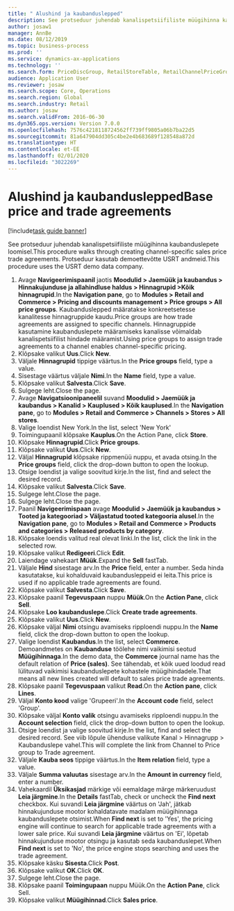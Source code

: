 ```yaml
---
title: " Alushind ja kaubanduslepped"
description: See protseduur juhendab kanalispetsiifiliste müügihinna kaubanduslepete loomisel.
author: josaw1
manager: AnnBe
ms.date: 08/12/2019
ms.topic: business-process
ms.prod: ''
ms.service: dynamics-ax-applications
ms.technology: ''
ms.search.form: PriceDiscGroup, RetailStoreTable, RetailChannelPriceGroup, EcoResProductDetailsExtended, PriceDiscAdmTable, PriceDiscAdm
audience: Application User
ms.reviewer: josaw
ms.search.scope: Core, Operations
ms.search.region: Global
ms.search.industry: Retail
ms.author: josaw
ms.search.validFrom: 2016-06-30
ms.dyn365.ops.version: Version 7.0.0
ms.openlocfilehash: 7576c4218118724562ff739ff9805a06b7ba22d5
ms.sourcegitcommit: 81a647904dd305c4be2e4b683689f128548a872d
ms.translationtype: HT
ms.contentlocale: et-EE
ms.lasthandoff: 02/01/2020
ms.locfileid: "3022269"
---
```

# <a name="base-price-and-trade-agreements"></a><span data-ttu-id="f7053-103"> Alushind ja kaubanduslepped</span><span class="sxs-lookup"><span data-stu-id="f7053-103">Base price and trade agreements</span></span>

[!include[task guide banner](../includes/task-guide-banner.md)]

<span data-ttu-id="f7053-104">See protseduur juhendab kanalispetsiifiliste müügihinna kaubanduslepete loomisel.</span><span class="sxs-lookup"><span data-stu-id="f7053-104">This procedure walks through creating channel-specific sales price trade agreements.</span></span> <span data-ttu-id="f7053-105">Protseduur kasutab demoettevõtte USRT andmeid.</span><span class="sxs-lookup"><span data-stu-id="f7053-105">This procedure uses the USRT demo data company.</span></span>

1. <span data-ttu-id="f7053-106">Avage **Navigeerimispaanil** jaotis **Moodulid > Jaemüük ja kaubandus > Hinnakujunduse ja allahindluse haldus > Hinnagrupid >Kõik hinnagrupid**.</span><span class="sxs-lookup"><span data-stu-id="f7053-106">In the **Navigation pane**, go to **Modules > Retail and Commerce > Pricing and discounts management > Price groups > All price groups**.</span></span> <span data-ttu-id="f7053-107">Kaubanduslepped määratakse konkreetsetesse kanalitesse hinnagruppide kaudu.</span><span class="sxs-lookup"><span data-stu-id="f7053-107">Price groups are how trade agreements are assigned to specific channels.</span></span> <span data-ttu-id="f7053-108">Hinnagruppide kasutamine kaubanduslepete määramiseks kanalisse võimaldab kanalispetsiifilist hindade määramist.</span><span class="sxs-lookup"><span data-stu-id="f7053-108">Using price groups to assign trade agreements to a channel enables channel-specific pricing.</span></span>  
2. <span data-ttu-id="f7053-109">Klõpsake valikut **Uus**.</span><span class="sxs-lookup"><span data-stu-id="f7053-109">Click **New**.</span></span>
3. <span data-ttu-id="f7053-110">Väljale **Hinnagrupid** tippige väärtus.</span><span class="sxs-lookup"><span data-stu-id="f7053-110">In the **Price groups** field, type a value.</span></span>
4. <span data-ttu-id="f7053-111">Sisestage väärtus väljale **Nimi**.</span><span class="sxs-lookup"><span data-stu-id="f7053-111">In the **Name** field, type a value.</span></span>
5. <span data-ttu-id="f7053-112">Klõpsake valikut **Salvesta**.</span><span class="sxs-lookup"><span data-stu-id="f7053-112">Click **Save**.</span></span>
6. <span data-ttu-id="f7053-113">Sulgege leht.</span><span class="sxs-lookup"><span data-stu-id="f7053-113">Close the page.</span></span>
7. <span data-ttu-id="f7053-114">Avage **Navigatsioonipaneelil** suvand **Moodulid > Jaemüük ja kaubandus > Kanalid > Kauplused > Kõik kauplused**.</span><span class="sxs-lookup"><span data-stu-id="f7053-114">In the **Navigation pane**, go to **Modules > Retail and Commerce > Channels > Stores > All stores**.</span></span>
8. <span data-ttu-id="f7053-115">Valige loendist New York.</span><span class="sxs-lookup"><span data-stu-id="f7053-115">In the list, select 'New York'</span></span>
9. <span data-ttu-id="f7053-116">Toimingupaanil klõpsake **Kauplus**.</span><span class="sxs-lookup"><span data-stu-id="f7053-116">On the Action Pane, click **Store**.</span></span>
10. <span data-ttu-id="f7053-117">Klõpsake **Hinnagrupid**.</span><span class="sxs-lookup"><span data-stu-id="f7053-117">Click **Price groups**.</span></span>
11. <span data-ttu-id="f7053-118">Klõpsake valikut **Uus**.</span><span class="sxs-lookup"><span data-stu-id="f7053-118">Click **New**.</span></span>
12. <span data-ttu-id="f7053-119">Väljal **Hinnagrupid** klõpsake rippmenüü nuppu, et avada otsing.</span><span class="sxs-lookup"><span data-stu-id="f7053-119">In the **Price groups** field, click the drop-down button to open the lookup.</span></span>
13. <span data-ttu-id="f7053-120">Otsige loendist ja valige soovitud kirje.</span><span class="sxs-lookup"><span data-stu-id="f7053-120">In the list, find and select the desired record.</span></span>
14. <span data-ttu-id="f7053-121">Klõpsake valikut **Salvesta**.</span><span class="sxs-lookup"><span data-stu-id="f7053-121">Click **Save**.</span></span>
15. <span data-ttu-id="f7053-122">Sulgege leht.</span><span class="sxs-lookup"><span data-stu-id="f7053-122">Close the page.</span></span>
16. <span data-ttu-id="f7053-123">Sulgege leht.</span><span class="sxs-lookup"><span data-stu-id="f7053-123">Close the page.</span></span>
17. <span data-ttu-id="f7053-124">Paanil **Navigeerimispaan** avage **Moodulid > Jaemüük ja kaubandus > Tooted ja kategooriad > Väljastatud tooted kategooria alusel**.</span><span class="sxs-lookup"><span data-stu-id="f7053-124">In the **Navigation pane**, go to **Modules > Retail and Commerce > Products and categories > Released products by category**.</span></span>
18. <span data-ttu-id="f7053-125">Klõpsake loendis valitud real olevat linki.</span><span class="sxs-lookup"><span data-stu-id="f7053-125">In the list, click the link in the selected row.</span></span>
19. <span data-ttu-id="f7053-126">Klõpsake valikut **Redigeeri**.</span><span class="sxs-lookup"><span data-stu-id="f7053-126">Click **Edit**.</span></span>
20. <span data-ttu-id="f7053-127">Laiendage vahekaart **Müük**.</span><span class="sxs-lookup"><span data-stu-id="f7053-127">Expand the **Sell** fastTab.</span></span>
21. <span data-ttu-id="f7053-128">Väljale **Hind** sisestage arv.</span><span class="sxs-lookup"><span data-stu-id="f7053-128">In the **Price** field, enter a number.</span></span> <span data-ttu-id="f7053-129">Seda hinda kasutatakse, kui kohalduvaid kaubandusleppeid ei leita.</span><span class="sxs-lookup"><span data-stu-id="f7053-129">This price is used if no applicable trade agreements are found.</span></span>  
22. <span data-ttu-id="f7053-130">Klõpsake valikut **Salvesta**.</span><span class="sxs-lookup"><span data-stu-id="f7053-130">Click **Save**.</span></span>
23. <span data-ttu-id="f7053-131">Klõpsake paanil **Tegevuspaan** nuppu **Müük**.</span><span class="sxs-lookup"><span data-stu-id="f7053-131">On the **Action Pane**, click **Sell**.</span></span>
24. <span data-ttu-id="f7053-132">Klõpsake **Loo kaubanduslepe**.</span><span class="sxs-lookup"><span data-stu-id="f7053-132">Click **Create trade agreements**.</span></span>
25. <span data-ttu-id="f7053-133">Klõpsake valikut **Uus**.</span><span class="sxs-lookup"><span data-stu-id="f7053-133">Click **New**.</span></span>
26. <span data-ttu-id="f7053-134">Klõpsake väljal **Nimi** otsingu avamiseks ripploendi nuppu.</span><span class="sxs-lookup"><span data-stu-id="f7053-134">In the **Name** field, click the drop-down button to open the lookup.</span></span>
27. <span data-ttu-id="f7053-135">Valige loendist **Kaubandus**.</span><span class="sxs-lookup"><span data-stu-id="f7053-135">In the list, select **Commerce**.</span></span> <span data-ttu-id="f7053-136">Demoandmetes on **Kaubanduse** töölehe nimi vaikimisi seotud **Müügihinnaga**.</span><span class="sxs-lookup"><span data-stu-id="f7053-136">In the demo data, the **Commerce** journal name has the default relation of **Price (sales)**.</span></span> <span data-ttu-id="f7053-137">See tähendab, et kõik uued loodud read lülituvad vaikimisi kaubanduslepete kohastele müügihindadele.</span><span class="sxs-lookup"><span data-stu-id="f7053-137">That means all new lines created will default to sales price trade agreements.</span></span>  
28. <span data-ttu-id="f7053-138">Klõpsake paanil **Tegevuspaan** valikut **Read**.</span><span class="sxs-lookup"><span data-stu-id="f7053-138">On the **Action pane**, click **Lines**.</span></span>
29. <span data-ttu-id="f7053-139">Väljal **Konto kood** valige 'Grupeeri'.</span><span class="sxs-lookup"><span data-stu-id="f7053-139">In the **Account code** field, select 'Group'.</span></span>
30. <span data-ttu-id="f7053-140">Klõpsake väljal **Konto valik** otsingu avamiseks ripploendi nuppu.</span><span class="sxs-lookup"><span data-stu-id="f7053-140">In the **Account selection** field, click the drop-down button to open the lookup.</span></span>
31. <span data-ttu-id="f7053-141">Otsige loendist ja valige soovitud kirje.</span><span class="sxs-lookup"><span data-stu-id="f7053-141">In the list, find and select the desired record.</span></span> <span data-ttu-id="f7053-142">See viib lõpule ühenduse valikute Kanal > Hinnagrupp > Kaubanduslepe vahel.</span><span class="sxs-lookup"><span data-stu-id="f7053-142">This will complete the link from Channel to Price group to Trade agreement.</span></span>  
32. <span data-ttu-id="f7053-143">Väljale **Kauba seos** tippige väärtus.</span><span class="sxs-lookup"><span data-stu-id="f7053-143">In the **Item relation** field, type a value.</span></span>
33. <span data-ttu-id="f7053-144">Väljale **Summa valuutas** sisestage arv.</span><span class="sxs-lookup"><span data-stu-id="f7053-144">In the **Amount in currency** field, enter a number.</span></span>
34. <span data-ttu-id="f7053-145">Vahekaardil **Üksikasjad** märkige või eemaldage märge märkeruudust **Leia järgmine**.</span><span class="sxs-lookup"><span data-stu-id="f7053-145">In the **Details** fastTab, check or uncheck the **Find next** checkbox.</span></span> <span data-ttu-id="f7053-146">Kui suvandi **Leia järgmine** väärtus on 'Jah', jätkab hinnakujunduse mootor kohaldatavate madalam müügihinnaga kaubanduslepete otsimist.</span><span class="sxs-lookup"><span data-stu-id="f7053-146">When **Find next** is set to 'Yes', the pricing engine will continue to search for applicable trade agreements with a lower sale price.</span></span> <span data-ttu-id="f7053-147">Kui suvandi **Leia järgmine** väärtus on 'Ei', lõpetab hinnakujunduse mootor otsingu ja kasutab seda kaubanduslepet.</span><span class="sxs-lookup"><span data-stu-id="f7053-147">When **Find next** is set to 'No', the price engine stops searching and uses the trade agreement.</span></span>  
35. <span data-ttu-id="f7053-148">Klõpsake käsku **Sisesta**.</span><span class="sxs-lookup"><span data-stu-id="f7053-148">Click **Post**.</span></span>
36. <span data-ttu-id="f7053-149">Klõpsake valikut **OK**.</span><span class="sxs-lookup"><span data-stu-id="f7053-149">Click **OK**.</span></span>
37. <span data-ttu-id="f7053-150">Sulgege leht.</span><span class="sxs-lookup"><span data-stu-id="f7053-150">Close the page.</span></span>
38. <span data-ttu-id="f7053-151">Klõpsake paanil **Toimingupaan** nuppu Müük.</span><span class="sxs-lookup"><span data-stu-id="f7053-151">On the **Action Pane**, click Sell.</span></span>
39. <span data-ttu-id="f7053-152">Klõpsake valikut **Müügihinnad**.</span><span class="sxs-lookup"><span data-stu-id="f7053-152">Click **Sales price**.</span></span>

